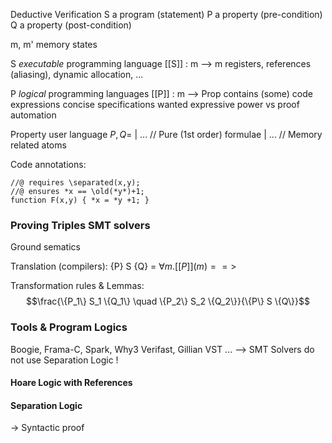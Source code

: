 
Deductive Verification
S a program (statement)
P a property (pre-condition)
Q a property (post-condition)

m, m' memory states

S *executable* programming language
\[\[S]] : m --> m   registers, references (aliasing), dynamic allocation, ...

P *logical* programming languages
\[\[P]] : m --> Prop
	contains (some) code expressions
	concise specifications wanted
	expressive power vs proof automation

Property user language
$P,Q =$ 
	| ... // Pure (1st order) formulae
	| ... // Memory related atoms

Code annotations:
```
//@ requires \separated(x,y);
//@ ensures *x == \old(*y*)+1;
function F(x,y) { *x = *y +1; }
```

### Proving Triples SMT solvers
Ground sematics

Translation (compilers):
{P} S {Q} = $\forall m . [[P]](m) ==>$

Transformation rules & Lemmas:
$$\frac{\{P_1\} S_1 \{Q_1\} \quad \{P_2\} S_2 \{Q_2\}}{\{P\} S \{Q\}}$$
### Tools & Program Logics
Boogie, Frama-C, Spark, Why3
Verifast, Gillian
VST
...
--> SMT Solvers do not use Separation Logic !
#### Hoare Logic with References

#### Separation Logic
-> Syntactic proof